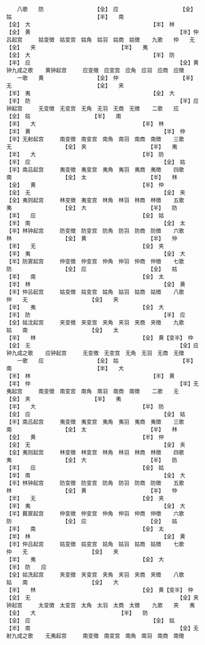 <!-- { "loadSidebar": true } -->
　　八歌　　防　　　　　　　　　　【全】　应　　　　　　　　　　　　【全】　　姑　　　　　　　　　　　　　　　　【半】　　南　　　　　　　　　　　　　　　　　　　　【全】　大　　　　　　　　　　　　　　　　　　　　　　　【半】　林　　　　　　　　　　　　　　　　　　　　　　　　　【全】　黄　　　　　　　　　　　　　　　　　　　　　　　　　　　　【半】仲吕起宫　　　姑变徴　姑变宫　姑角　姑羽　姑商　姑徴
　　九歌　　仲　　无　　　　　　　　　　　　【全】　　夹　　　　　　　　　　　　　　　　【半】　　夷　　　　　　　　　　　　　　　　　　　　【全】　大　　　　　　　　　　　　　　　　　　　　　　　【半】　防　　　　　　　　　　　　　　　　　　　　　　　　　【半】　应　　　　　　　　　　　　　　　　　　　　　　　　　　　　【全】黄钟九成之歌
　　黄钟起宫　　　应变徴　应变宫　应角　应羽　应商　应徴
　　一歌　　黄　　　　　　　　　　【全】　仲　　　　　　　　　　　　【半】　　无　　　　　　　　　　　　　　　　【全】　　夹　　　　　　　　　　　　　　　　　　　　【半】　夷　　　　　　　　　　　　　　　　　　　　　　　【全】　大　　　　　　　　　　　　　　　　　　　　　　　　　【半】　防　　　　　　　　　　　　　　　　　　　　　　　　　　　　【半】应钟起宫　　　无变徴　无变宫　无角　无羽　无商　无徴
　　二歌　　应　　　　　　　　　　【全】　姑　　　　　　　　　　　　【半】　　南　　　　　　　　　　　　　　　　【半】　　大　　　　　　　　　　　　　　　　　　　　【半】　林　　　　　　　　　　　　　　　　　　　　　　　【半】　黄　　　　　　　　　　　　　　　　　　　　　　　　　【半】　仲　　　　　　　　　　　　　　　　　　　　　　　　　　　　【半】无射起宫　　　南变徴　南变宫　南角　南羽　南商　南徴
　　三歌　　无　　　　　　　　　　【全】　夹　　　　　　　　　　　　【半】　　夷　　　　　　　　　　　　　　　　【半】　　大　　　　　　　　　　　　　　　　　　　　【半】　防　　　　　　　　　　　　　　　　　　　　　　　【半】　应　　　　　　　　　　　　　　　　　　　　　　　　　【全】　姑　　　　　　　　　　　　　　　　　　　　　　　　　　　　【半】南吕起宫　　　夷变徴　夷变宫　夷角　夷羽　夷商　夷徴
　　四歌　　南　　　　　　　　　　【全】　太　　　　　　　　　　　　【半】　　林　　　　　　　　　　　　　　　　【全】　　黄　　　　　　　　　　　　　　　　　　　　【半】　仲　　　　　　　　　　　　　　　　　　　　　　　【全】　无　　　　　　　　　　　　　　　　　　　　　　　　　【全】　夹　　　　　　　　　　　　　　　　　　　　　　　　　　　　【全】夷则起宫　　　林变徴　夷变宫　林角　林羽　林商　林徴
　　五歌　　夷　　　　　　　　　　【全】　大　　　　　　　　　　　　【半】　　防　　　　　　　　　　　　　　　　【半】　　应　　　　　　　　　　　　　　　　　　　　【全】　姑　　　　　　　　　　　　　　　　　　　　　　　【半】　南　　　　　　　　　　　　　　　　　　　　　　　　　【全】　太　　　　　　　　　　　　　　　　　　　　　　　　　　　　【半】林钟起宫　　　防变徴　防变宫　防角　防羽　防商　防徴
　　六歌　　林　　　　　　　　　　【全】　黄　　　　　　　　　　　　【半】　　仲　　　　　　　　　　　　　　　　【半】　　无　　　　　　　　　　　　　　　　　　　　【全】　夹　　　　　　　　　　　　　　　　　　　　　　　【半】　夷　　　　　　　　　　　　　　　　　　　　　　　　　【全】　大　　　　　　　　　　　　　　　　　　　　　　　　　　　　【半】防賔起宫　　　仲变徴　仲变宫　仲角　仲羽　仲商　仲徴
　　七歌　　防　　　　　　　　　　【全】　应　　　　　　　　　　　　【全】　　姑　　　　　　　　　　　　　　　　【半】　　南　　　　　　　　　　　　　　　　　　　　【全】　太　　　　　　　　　　　　　　　　　　　　　　　【半】　林　　　　　　　　　　　　　　　　　　　　　　　　　【全】　黄　　　　　　　　　　　　　　　　　　　　　　　　　　　　【半】仲吕起宫　　　姑变徴　姑变宫　姑角　姑羽　姑商　姑徴
　　八歌　　仲　　无　　　　　　　　　　　　【全】　　夹　　　　　　　　　　　　　　　　【半】　　夷　　　　　　　　　　　　　　　　　　　　【全】　大　　　　　　　　　　　　　　　　　　　　　　　【半】　防　　　　　　　　　　　　　　　　　　　　　　　　　【半】　应　　　　　　　　　　　　　　　　　　　　　　　　　　　　【全】姑沈起宫　　　夹变徴　夹变宫　夹角　夹羽　夹商　夹徴
　　九歌　　姑　　南　　　　　　　　　　　　【全】　　太　　　　　　　　　　　　　　　　【半】　　林　　　　　　　　　　　　　　　　　　　　【全】　黄【变半】　仲　　　　　　　　　　　　　　　　　　　　　　　　　【全】　无　　　　　　　　　　　　　　　　　　　　　　　　　　　　【全】应钟九成之歌
　　应钟起宫　　　无变徴　无变宫　无角　无羽　无商　无徴
　　一歌　　应　　　　　　　　　　【全】　姑　　　　　　　　　　　　【半】　　南　　　　　　　　　　　　　　　　【半】　　大　　　　　　　　　　　　　　　　　　　　【半】　林　　　　　　　　　　　　　　　　　　　　　　　【半】　黄　　　　　　　　　　　　　　　　　　　　　　　　　【半】　仲　　　　　　　　　　　　　　　　　　　　　　　　　　　　【半】无夷起宫　　　南变徴　南变宫　南角　南羽　南商　南徴
　　二歌　　无　　　　　　　　　　【全】　夹　　　　　　　　　　　　【半】　　夷　　　　　　　　　　　　　　　　【半】　　大　　　　　　　　　　　　　　　　　　　　【半】　防　　　　　　　　　　　　　　　　　　　　　　　【全】　应　　　　　　　　　　　　　　　　　　　　　　　　　【全】　姑　　　　　　　　　　　　　　　　　　　　　　　　　　　　【半】南吕起宫　　　夷变徴　夷变宫　夷角　夷羽　夷商　夷徴
　　三歌　　南　　　　　　　　　　【全】　太　　　　　　　　　　　　【半】　　林　　　　　　　　　　　　　　　　【全】　　黄　　　　　　　　　　　　　　　　　　　　【半】　仲　　　　　　　　　　　　　　　　　　　　　　　【全】　无　　　　　　　　　　　　　　　　　　　　　　　　　【全】　夹　　　　　　　　　　　　　　　　　　　　　　　　　　　　【全】夷则起宫　　　林变徴　林变宫　林角　林羽　林商　林徴
　　四歌　　夷　　　　　　　　　　【全】　大　　　　　　　　　　　　【半】　　防　　　　　　　　　　　　　　　　【半】　　应　　　　　　　　　　　　　　　　　　　　【全】　姑　　　　　　　　　　　　　　　　　　　　　　　【半】　南　　　　　　　　　　　　　　　　　　　　　　　　　【全】　大　　　　　　　　　　　　　　　　　　　　　　　　　　　　【半】林钟起宫　　　防变徴　防变宫　防角　防羽　防商　防徴
　　五歌　　林　　　　　　　　　　【全】　黄　　　　　　　　　　　　【半】　　仲　　　　　　　　　　　　　　　　【半】　　无　　　　　　　　　　　　　　　　　　　　【全】　夹　　　　　　　　　　　　　　　　　　　　　　　【半】　夷　　　　　　　　　　　　　　　　　　　　　　　　　【全】　大　　　　　　　　　　　　　　　　　　　　　　　　　　　　【半】蕤賔起宫　　　仲变徴　仲变宫　仲角　仲羽　仲商　仲徴
　　六歌　　防　　　　　　　　　　【全】　应　　　　　　　　　　　　【全】　　姑　　　　　　　　　　　　　　　　【半】　　南　　　　　　　　　　　　　　　　　　　　【全】　太　　　　　　　　　　　　　　　　　　　　　　　【半】　林　　　　　　　　　　　　　　　　　　　　　　　　　【全】　黄　　　　　　　　　　　　　　　　　　　　　　　　　　　　【半】仲吕起宫　　　姑变徴　姑变宫　姑角　姑羽　姑商　姑徴
　　七歌　　仲　　无　　　　　　　　　　　　【全】　　夹　　　　　　　　　　　　　　　　【半】　　夷　　　　　　　　　　　　　　　　　　　　【全】　大　　　　　　　　　　　　　　　　　　　　　　　【半】　防　　应　　　　　　　　　　　　　　　　　　　　　　　　　　　　【全】姑洗起宫　　　夹变徴　夹变宫　夹角　夹羽　夹商　夹徴
　　八歌　　姑　　南　　　　　　　　　　　　【全】　　大　　　　　　　　　　　　　　　　【半】　　林　　　　　　　　　　　　　　　　　　　　【全】　黄【变半】　仲　　　　　　　　　　　　　　　　　　　　　　　　　【全】　无　　　　　　　　　　　　　　　　　　　　　　　　　　　　【全】夹钟起宫　　　太变徴　太变宫　太角　太羽　太商　太徴
　　九歌　　夹　　夷　　　　　　　　　　　　【全】　　大　　　　　　　　　　　　　　　　【半】　　防　　　　　　　　　　　　　　　　　　　　【全】　应　　　　　　　　　　　　　　　　　　　　　　　【全】　姑　　　　　　　　　　　　　　　　　　　　　　　　　【半】　南　　　　　　　　　　　　　　　　　　　　　　　　　　　　【全】无射九成之歌
　　无夷起宫　　　南变徴　南变宫　南角　南羽　南商　南徴
